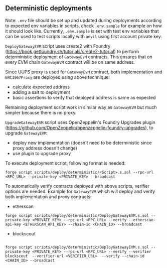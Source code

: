 ## Deterministic deployments

Note: `.env` file should be set up and updated during deployments according to expected env variables in scripts, check `.env.sample` for example on how it should look like.
Currently, `.env.sample` is set with test env variables that can be used to test scripts locally with `anvil` using first account private key.

`DeployGatewayEVM` script uses create2 with Foundry (https://book.getfoundry.sh/tutorials/create2-tutorial) to perform deterministic deployment of `GatewayEVM` contracts.
This ensures that on every EVM chain `GatewayEVM` contract will be on same address.

Since UUPS proxy is used for `GatewayEVM` contract, both implementation and `ERC1967Proxy` are deployed using above technique:

- calculate expected address
- adding a salt to deployment
- basic assertions to verify that deployed address is same as expected

Remaining deployment script work in similar way as `GatewayEVM` but much simpler because there is no proxy.

`UpgradeGatewayEVM` script uses OpenZeppelin's Foundry Upgrades plugin (https://github.com/OpenZeppelin/openzeppelin-foundry-upgrades), to upgrade `GatewayEVM`:

- deploy new implementation (doesn't need to be deterministic since proxy address doesn't change)
- use plugin to upgrade proxy

To execute deployment script, following format is needed:

```
forge script scripts/deploy/deterministic/<Script>.s.sol --rpc-url <RPC_URL> --private-key <PRIVATE_KEY> --broadcast 
```

To automatically verify contracts deployed with above scripts, verifier options are needed. Example for `GatewayEVM` which will deploy and verify both implementation and proxy contracts:

- etherscan
```
forge script scripts/deploy/deterministic/DeployGatewayEVM.s.sol --private-key <PRIVATE_KEY> --rpc-url <RPC_URL> --verify --etherscan-api-key <ETHERSCAN_API_KEY> --chain-id <CHAIN_ID> --broadcast 
```

- blockscout
```

forge script scripts/deploy/deterministic/DeployGatewayEVM.s.sol --private-key <PRIVATE_KEY> --rpc-url <RPC_URL> --verify --verifier blockscout  --verifier-url <VERIFIER_URL>  --verify --chain-id <CHAIN_ID> --broadcast
```